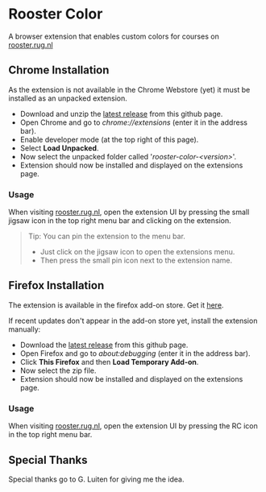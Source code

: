 
# Rooster Color

A browser extension that enables custom colors for courses on [rooster.rug.nl](https://rooster.rug.nl) 



## Chrome Installation

As the extension is not available in the Chrome Webstore (yet) it must be installed as an unpacked extension.

* Download and unzip the [latest release](https://github.com/tijnedens/rooster-color/releases/download/v1.1.0/RoosterColor-v1.2.0-chrome.zip) from this github page.
* Open Chrome and go to *chrome://extensions* (enter it in the address bar).
* Enable developer mode (at the top right of this page).
* Select **Load Unpacked**.
* Now select the unpacked folder called '*rooster-color-\<version\>*'.
* Extension should now be installed and displayed on the extensions page.
### Usage

When visiting [rooster.rug.nl](https://rooster.rug.nl/), open the extension UI by pressing the small jigsaw icon in the top right menu bar and clicking on the extension.

> Tip: You can pin the extension to the menu bar. 
> * Just click on the jigsaw icon to open the extensions menu.
> * Then press the small pin icon next to the extension name.

## Firefox Installation

The extension is available in the firefox add-on store. Get it [here](https://addons.mozilla.org/en-GB/firefox/addon/roostercolor/).

If recent updates don't appear in the add-on store yet, install the extension manually:

* Download the [latest release](https://github.com/tijnedens/rooster-color/releases/download/v1.2.0/RoosterColor-v1.1.0-firefox.zip) from this github page.
* Open Firefox and go to *about:debugging* (enter it in the address bar).
* Click **This Firefox** and then **Load Temporary Add-on**.
* Now select the zip file.
* Extension should now be installed and displayed on the extensions page.
### Usage

When visiting [rooster.rug.nl](https://rooster.rug.nl/), open the extension UI by pressing the RC icon in the top right menu bar.
  
Special Thanks
--------------

Special thanks go to G. Luiten for giving me the idea.
